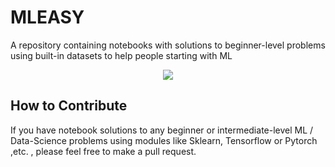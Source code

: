 # MLEASY

A repository containing notebooks with solutions to beginner-level problems using built-in datasets to help people starting with ML

<p align="center">
  <img src="https://github.com/akhichit2008/LEARN-ML-EASY/assets/88311744/2f335444-5519-4e00-a6a8-662fd1d3fcbb">
</p>

## How to Contribute
If you have notebook solutions to any beginner or intermediate-level ML / Data-Science problems using modules like Sklearn, Tensorflow or Pytorch ,etc. , please feel free to make a pull request.
